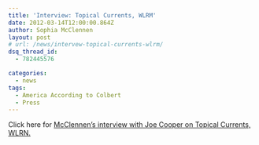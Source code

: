 ```yaml
---
title: 'Interview: Topical Currents, WLRM'
date: 2012-03-14T12:00:00.864Z
author: Sophia McClennen
layout: post
# url: /news/intervew-topical-currents-wlrm/
dsq_thread_id:
  - 782445576

categories: 
  - news
tags:
  - America According to Colbert
  - Press
---
```

Click here for [McClennen’s interview with Joe Cooper on Topical Currents, WLRN.][1]

 [1]: https://www.wlrn.org/radio/programs/topical-currents/archive/america-according-to-colbert-satire-as-public-pedagogy/